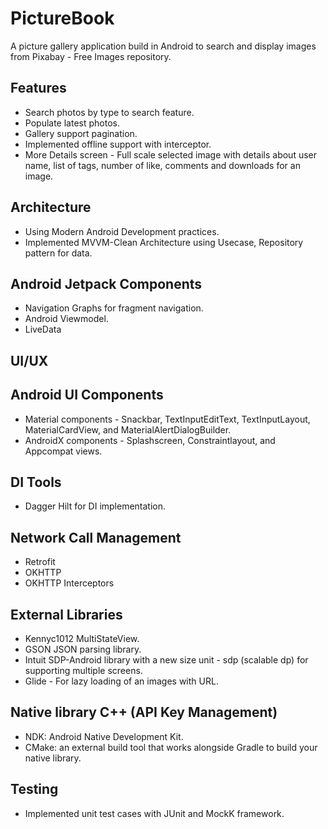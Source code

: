 # PictureBook
A picture gallery application build in Android to search and display images from
Pixabay - Free Images repository.

## Features
- Search photos by type to search feature.
- Populate latest photos.
- Gallery support pagination.
- Implemented offline support with interceptor.
- More Details screen - Full scale selected image with details about user name, list of tags, number
  of like, comments and downloads for an image.

## Architecture
 - Using Modern Android Development practices.
 - Implemented MVVM-Clean Architecture using Usecase, Repository pattern for data.

## Android Jetpack Components
- Navigation Graphs for fragment navigation.
- Android Viewmodel.
- LiveData

## UI/UX
  ## Android UI Components
  - Material components - Snackbar, TextInputEditText, TextInputLayout, MaterialCardView, and MaterialAlertDialogBuilder.
  - AndroidX components - Splashscreen, Constraintlayout, and Appcompat views.

## DI Tools
- Dagger Hilt for DI implementation.

## Network Call Management
- Retrofit
- OKHTTP
- OKHTTP Interceptors

## External Libraries
- Kennyc1012 MultiStateView.
- GSON JSON parsing library.
- Intuit SDP-Android library with a new size unit - sdp (scalable dp) for supporting multiple screens.
- Glide - For lazy loading of an images with URL.

## Native library C++ (API Key Management)
- NDK: Android Native Development Kit.
- CMake: an external build tool that works alongside Gradle to build your native library.

## Testing
 - Implemented unit test cases with JUnit and MockK framework.